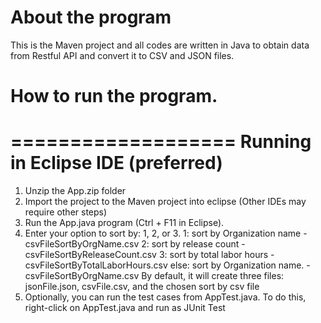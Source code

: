 About the program
=================
This is the Maven project and all codes are written in Java to obtain data from Restful API and convert it to CSV and JSON files.

How to run the program.
===================
===================
Running in Eclipse IDE (preferred)
==================================
1. Unzip the App.zip folder
2. Import the project to the Maven project into eclipse (Other IDEs may require other steps)
3. Run the App.java program (Ctrl + F11 in Eclipse).
4. Enter your option to sort by: 1, 2, or 3.
       1: sort by Organization name - csvFileSortByOrgName.csv
	   2: sort by release count - csvFileSortByReleaseCount.csv
	   3: sort by total labor hours - csvFileSortByTotalLaborHours.csv
	   else: sort by Organization name. - csvFileSortByOrgName.csv
   By default, it will create three files: jsonFile.json, csvFile.csv, and the chosen sort by csv file
5. Optionally, you can run the test cases from AppTest.java. To do this, right-click on AppTest.java and run as JUnit Test
